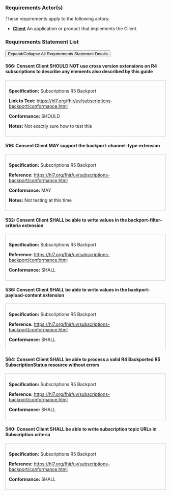 
### Requirements Actor(s)

<p>These requirements apply to the following actors: </p>
<ul>
<li><b><a href="ActorDefinition-client.html">Client</a></b>&nbsp;An application or product that implements the Client.</li>
</ul>

### Requirements Statement List

<p>
<button class="btn btn-info btn-lg btn-block" type="button" title="Click to Expand/Collapse All Requirements Statement Details" data-toggle="collapse" data-target="#req-566detail,#req-516detail,#req-532detail,#req-536detail,#req-564detail,#req-540detail" aria-expanded="false">Expand/Collapse All Requirements Statement Details</button>
</p>

#### <a id="requirement-566" title="Click to Open or Close Details" data-toggle="collapse" data-target="#req-566detail" aria-expanded="false">566:&nbsp;Consent Client SHOULD NOT use cross version extensions on R4 subscriptions to describe any elements also described by this guide</a>

<div class="collapse" id="req-566detail">
<div class="card card-body" style="border:1px solid;border-color:#cccccc;padding:10px" markdown="1">
<p>
<b>Specification:</b>&nbsp;Subscriptions R5 Backport
</p>
<p>
<b>Link to Text:</b>&nbsp;<a href="https://hl7.org/fhir/uv/subscriptions-backport/conformance.html#:~:text=For%20FHIR%20R4,by%20this%20guide.">https://hl7.org/fhir/uv/subscriptions-backport/conformance.html</a>
</p>
<p><b>Conformance:</b>&nbsp;SHOULD</p>
<p>
<b>Notes:</b>&nbsp;Not exactly sure how to test this
</p>
</div>
</div>

#### <a id="requirement-516" title="Click to Open or Close Details" data-toggle="collapse" data-target="#req-516detail" aria-expanded="false">516:&nbsp;Consent Client MAY support the backport-channel-type extension</a>

<div class="collapse" id="req-516detail">
<div class="card card-body" style="border:1px solid;border-color:#cccccc;padding:10px" markdown="1">
<p>
<b>Specification:</b>&nbsp;Subscriptions R5 Backport
</p>
<p>
<b>Reference:</b>&nbsp;<a href="https://hl7.org/fhir/uv/subscriptions-backport/conformance.html#backport-channel-type-1">https://hl7.org/fhir/uv/subscriptions-backport/conformance.html</a>
</p>
<p><b>Conformance:</b>&nbsp;MAY</p>
<p>
<b>Notes:</b>&nbsp;Not testing at this time
</p>
</div>
</div>

#### <a id="requirement-532" title="Click to Open or Close Details" data-toggle="collapse" data-target="#req-532detail" aria-expanded="false">532:&nbsp;Consent Client SHALL be able to write values in the backport-filter-criteria extension</a>

<div class="collapse" id="req-532detail">
<div class="card card-body" style="border:1px solid;border-color:#cccccc;padding:10px" markdown="1">
<p>
<b>Specification:</b>&nbsp;Subscriptions R5 Backport
</p>
<p>
<b>Reference:</b>&nbsp;<a href="https://hl7.org/fhir/uv/subscriptions-backport/conformance.html#backport-payload-content-1">https://hl7.org/fhir/uv/subscriptions-backport/conformance.html</a>
</p>
<p><b>Conformance:</b>&nbsp;SHALL</p>
</div>
</div>

#### <a id="requirement-536" title="Click to Open or Close Details" data-toggle="collapse" data-target="#req-536detail" aria-expanded="false">536:&nbsp;Consent Client SHALL be able to write values in the backport-payload-content extension</a>

<div class="collapse" id="req-536detail">
<div class="card card-body" style="border:1px solid;border-color:#cccccc;padding:10px" markdown="1">
<p>
<b>Specification:</b>&nbsp;Subscriptions R5 Backport
</p>
<p>
<b>Reference:</b>&nbsp;<a href="https://hl7.org/fhir/uv/subscriptions-backport/conformance.html#backport-payload-content-1">https://hl7.org/fhir/uv/subscriptions-backport/conformance.html</a>
</p>
<p><b>Conformance:</b>&nbsp;SHALL</p>
</div>
</div>

#### <a id="requirement-564" title="Click to Open or Close Details" data-toggle="collapse" data-target="#req-564detail" aria-expanded="false">564:&nbsp;Consent Client SHALL be able to process a valid R4 Backported R5 SubscriptionStatus resource without errors</a>

<div class="collapse" id="req-564detail">
<div class="card card-body" style="border:1px solid;border-color:#cccccc;padding:10px" markdown="1">
<p>
<b>Specification:</b>&nbsp;Subscriptions R5 Backport
</p>
<p>
<b>Reference:</b>&nbsp;<a href="https://hl7.org/fhir/uv/subscriptions-backport/conformance.html#notification-entry-subscriptionstatus-1">https://hl7.org/fhir/uv/subscriptions-backport/conformance.html</a>
</p>
<p><b>Conformance:</b>&nbsp;SHALL</p>
</div>
</div>

#### <a id="requirement-540" title="Click to Open or Close Details" data-toggle="collapse" data-target="#req-540detail" aria-expanded="false">540:&nbsp;Consent Client SHALL be able to write subscription topic URLs in Subscription.criteria</a>

<div class="collapse" id="req-540detail">
<div class="card card-body" style="border:1px solid;border-color:#cccccc;padding:10px" markdown="1">
<p>
<b>Specification:</b>&nbsp;Subscriptions R5 Backport
</p>
<p>
<b>Reference:</b>&nbsp;<a href="https://hl7.org/fhir/uv/subscriptions-backport/conformance.html#subscriptioncriteria-1">https://hl7.org/fhir/uv/subscriptions-backport/conformance.html</a>
</p>
<p><b>Conformance:</b>&nbsp;SHALL</p>
</div>
</div>


<br/>
